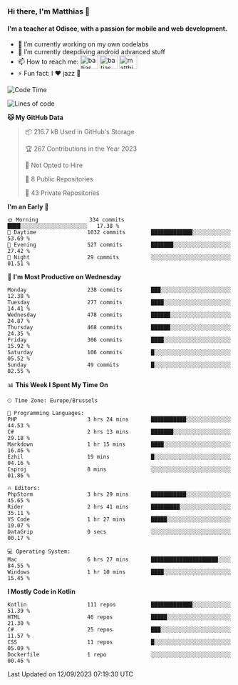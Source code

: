 ### Hi there, I'm Matthias 👋

#### I'm a teacher at Odisee, with a passion for mobile and web development.

- 🔭 I’m currently working on my own codelabs
- 🌱 I’m currently deepdiving android advanced stuff
- 📫 How to reach me: <a href="https://dev.to/batjas" target="_blank"><img align="center" src="https://raw.githubusercontent.com/rahuldkjain/github-profile-readme-generator/master/src/images/icons/Social/devto.svg" alt="batjas" height="30" width="40" /></a>
<a href="https://twitter.com/batjas" target="_blank"><img align="center" src="https://raw.githubusercontent.com/rahuldkjain/github-profile-readme-generator/master/src/images/icons/Social/twitter.svg" alt="batjas" height="30" width="40" /></a>
<a href="https://linkedin.com/in/matthiasdruwé" target="_blank"><img align="center" src="https://raw.githubusercontent.com/rahuldkjain/github-profile-readme-generator/master/src/images/icons/Social/linked-in-alt.svg" alt="matthiasdruwé" height="30" width="40" /></a>
- ⚡ Fun fact: I ❤ jazz 🎷


<!--START_SECTION:waka-->
![Code Time](http://img.shields.io/badge/Code%20Time-844%20hrs%2025%20mins-blue)

![Lines of code](https://img.shields.io/badge/From%20Hello%20World%20I%27ve%20Written-2.3%20million%20lines%20of%20code-blue)

**🐱 My GitHub Data** 

> 📦 216.7 kB Used in GitHub's Storage 
 > 
> 🏆 267 Contributions in the Year 2023
 > 
> 🚫 Not Opted to Hire
 > 
> 📜 8 Public Repositories 
 > 
> 🔑 43 Private Repositories 
 > 
**I'm an Early 🐤** 

```text
🌞 Morning                334 commits         ████░░░░░░░░░░░░░░░░░░░░░   17.38 % 
🌆 Daytime                1032 commits        █████████████░░░░░░░░░░░░   53.69 % 
🌃 Evening                527 commits         ███████░░░░░░░░░░░░░░░░░░   27.42 % 
🌙 Night                  29 commits          ░░░░░░░░░░░░░░░░░░░░░░░░░   01.51 % 
```
📅 **I'm Most Productive on Wednesday** 

```text
Monday                   238 commits         ███░░░░░░░░░░░░░░░░░░░░░░   12.38 % 
Tuesday                  277 commits         ████░░░░░░░░░░░░░░░░░░░░░   14.41 % 
Wednesday                478 commits         ██████░░░░░░░░░░░░░░░░░░░   24.87 % 
Thursday                 468 commits         ██████░░░░░░░░░░░░░░░░░░░   24.35 % 
Friday                   306 commits         ████░░░░░░░░░░░░░░░░░░░░░   15.92 % 
Saturday                 106 commits         █░░░░░░░░░░░░░░░░░░░░░░░░   05.52 % 
Sunday                   49 commits          █░░░░░░░░░░░░░░░░░░░░░░░░   02.55 % 
```


📊 **This Week I Spent My Time On** 

```text
🕑︎ Time Zone: Europe/Brussels

💬 Programming Languages: 
PHP                      3 hrs 24 mins       ███████████░░░░░░░░░░░░░░   44.53 % 
C#                       2 hrs 13 mins       ███████░░░░░░░░░░░░░░░░░░   29.18 % 
Markdown                 1 hr 15 mins        ████░░░░░░░░░░░░░░░░░░░░░   16.46 % 
Ezhil                    19 mins             █░░░░░░░░░░░░░░░░░░░░░░░░   04.16 % 
Csproj                   8 mins              ░░░░░░░░░░░░░░░░░░░░░░░░░   01.86 % 

🔥 Editors: 
PhpStorm                 3 hrs 29 mins       ███████████░░░░░░░░░░░░░░   45.65 % 
Rider                    2 hrs 41 mins       █████████░░░░░░░░░░░░░░░░   35.11 % 
VS Code                  1 hr 27 mins        █████░░░░░░░░░░░░░░░░░░░░   19.07 % 
DataGrip                 0 secs              ░░░░░░░░░░░░░░░░░░░░░░░░░   00.17 % 

💻 Operating System: 
Mac                      6 hrs 27 mins       █████████████████████░░░░   84.55 % 
Windows                  1 hr 10 mins        ████░░░░░░░░░░░░░░░░░░░░░   15.45 % 
```

**I Mostly Code in Kotlin** 

```text
Kotlin                   111 repos           █████████████░░░░░░░░░░░░   51.39 % 
HTML                     46 repos            █████░░░░░░░░░░░░░░░░░░░░   21.30 % 
C#                       25 repos            ███░░░░░░░░░░░░░░░░░░░░░░   11.57 % 
CSS                      11 repos            █░░░░░░░░░░░░░░░░░░░░░░░░   05.09 % 
Dockerfile               1 repo              ░░░░░░░░░░░░░░░░░░░░░░░░░   00.46 % 
```




 Last Updated on 12/09/2023 07:19:30 UTC
<!--END_SECTION:waka-->
